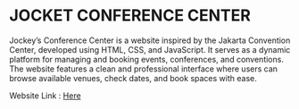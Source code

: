 # JOCKET CONFERENCE CENTER
Jockey’s Conference Center is a website inspired by the Jakarta Convention Center, developed using HTML, CSS, and JavaScript. It serves as a dynamic platform for managing and booking events, conferences, and conventions. The website features a clean and professional interface where users can browse available venues, check dates, and book spaces with ease.

Website Link : <a href="https://project.komaraip.com/jcc/">Here</a>
